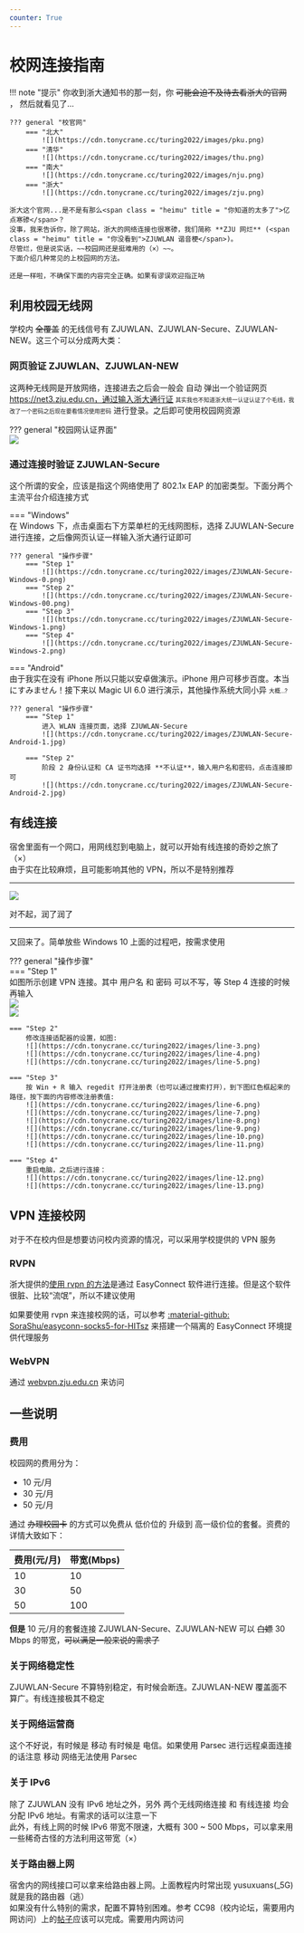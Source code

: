 ```yaml
---
counter: True
---
```


# 校网连接指南

!!! note "提示"
    你收到浙大通知书的那一刻，你 ~~可能会迫不及待去看浙大的官网~~ ， 然后就看见了...  
    
    ??? general "校官网"
        === "北大"
            ![](https://cdn.tonycrane.cc/turing2022/images/pku.png)
        === "清华"
            ![](https://cdn.tonycrane.cc/turing2022/images/thu.png)
        === "南大"
            ![](https://cdn.tonycrane.cc/turing2022/images/nju.png)
        === "浙大"
            ![](https://cdn.tonycrane.cc/turing2022/images/zju.png)

    浙大这个官网...是不是有那么<span class = "heimu" title = "你知道的太多了">亿点寒碜</span>？  
    没事，我来告诉你，除了网站，浙大的网络连接也很寒碜，我们简称 **ZJU 网烂** (<span class = "heimu" title = "你没看到">ZJUWLAN 谐音梗</span>)。  
    尽管烂，但是说实话，~~校园网还是挺难用的（×）~~。
    下面介绍几种常见的上校园网的方法。  
    
    还是一样啦，不确保下面的内容完全正确。如果有谬误欢迎指正呐

## 利用校园无线网

学校内 ~~全覆盖~~ 的无线信号有 ZJUWLAN、ZJUWLAN-Secure、ZJUWLAN-NEW。这三个可以分成两大类：

### 网页验证 ZJUWLAN、ZJUWLAN-NEW

这两种无线网是开放网络，连接进去之后会一般会 自动 弹出一个验证网页 https://net3.zju.edu.cn，通过输入浙大通行证 <font class = "heimu" title = "饱受其苦" size = 1>其实我也不知道浙大统一认证认证了个毛线，我改了一个密码之后现在要看情况使用密码</font> 进行登录。之后即可使用校园网资源

??? general "校园网认证界面"  
    ![](https://cdn.tonycrane.cc/turing2022/images/net3_zju.png)  

### 通过连接时验证 ZJUWLAN-Secure

这个所谓的安全，应该是指这个网络使用了 802.1x EAP 的加密类型。下面分两个主流平台介绍连接方式

=== "Windows"  
    在 Windows 下，点击桌面右下方菜单栏的无线网图标，选择 ZJUWLAN-Secure 进行连接，之后像网页认证一样输入浙大通行证即可
    
    ??? general "操作步骤"  
        === "Step 1"  
            ![](https://cdn.tonycrane.cc/turing2022/images/ZJUWLAN-Secure-Windows-0.png)  
        === "Step 2"  
            ![](https://cdn.tonycrane.cc/turing2022/images/ZJUWLAN-Secure-Windows-00.png)  
        === "Step 3"  
            ![](https://cdn.tonycrane.cc/turing2022/images/ZJUWLAN-Secure-Windows-1.png)  
        === "Step 4"  
            ![](https://cdn.tonycrane.cc/turing2022/images/ZJUWLAN-Secure-Windows-2.png)  

=== "Android"  
    由于我实在没有 iPhone 所以只能以安卓做演示。iPhone 用户可移步百度。本当にすみません！接下来以 Magic UI 6.0 进行演示，其他操作系统大同小异 <font class = "heimu" title = "大概...?" size = 1>大概...?</font>

    ??? general "操作步骤"  
        === "Step 1"  
            进入 WLAN 连接页面，选择 ZJUWLAN-Secure  
            ![](https://cdn.tonycrane.cc/turing2022/images/ZJUWLAN-Secure-Android-1.jpg)  

        === "Step 2"  
            阶段 2 身份认证和 CA 证书均选择 **不认证**，输入用户名和密码，点击连接即可  
            ![](https://cdn.tonycrane.cc/turing2022/images/ZJUWLAN-Secure-Android-2.jpg)  

## 有线连接  

宿舍里面有一个网口，用网线怼到电脑上，就可以开始有线连接的奇妙之旅了（×）  
由于实在比较麻烦，且可能影响其他的 VPN，所以不是特别推荐

<hr>

![](https://cdn.tonycrane.cc/turing2022/images/buyao.png)  

对不起，润了润了  

<hr>

又回来了。简单放些 Windows 10 上面的过程吧，按需求使用

??? general "操作步骤"  
    === "Step 1"  
        如图所示创建 VPN 连接。其中 用户名 和 密码 可以不写，等 Step 4 连接的时候再输入  
        ![](https://cdn.tonycrane.cc/turing2022/images/line-1.png)  
        ![](https://cdn.tonycrane.cc/turing2022/images/line-2.png)  

    === "Step 2"  
        修改连接适配器的设置，如图:  
        ![](https://cdn.tonycrane.cc/turing2022/images/line-3.png)  
        ![](https://cdn.tonycrane.cc/turing2022/images/line-4.png)  
        ![](https://cdn.tonycrane.cc/turing2022/images/line-5.png)  

    === "Step 3"  
        按 Win + R 输入 regedit 打开注册表（也可以通过搜索打开），到下图红色框起来的路径，按下面的内容修改注册表值:  
        ![](https://cdn.tonycrane.cc/turing2022/images/line-6.png)  
        ![](https://cdn.tonycrane.cc/turing2022/images/line-7.png)  
        ![](https://cdn.tonycrane.cc/turing2022/images/line-8.png)  
        ![](https://cdn.tonycrane.cc/turing2022/images/line-9.png)  
        ![](https://cdn.tonycrane.cc/turing2022/images/line-10.png)  
        ![](https://cdn.tonycrane.cc/turing2022/images/line-11.png)  

    === "Step 4"  
        重启电脑，之后进行连接：  
        ![](https://cdn.tonycrane.cc/turing2022/images/line-12.png)  
        ![](https://cdn.tonycrane.cc/turing2022/images/line-13.png)  

## VPN 连接校网  

对于不在校内但是想要访问校内资源的情况，可以采用学校提供的 VPN 服务  

### RVPN  

浙大提供的[使用 rvpn 的方法](https://zuits.zju.edu.cn/12084/listm.htm)是通过 EasyConnect 软件进行连接。但是这个软件很脏、比较“流氓”，所以不建议使用

如果要使用 rvpn 来连接校网的话，可以参考 [:material-github: SoraShu/easyconn-socks5-for-HITsz](https://github.com/SoraShu/easyconn-socks5-for-HITsz) 来搭建一个隔离的 EasyConnect 环境提供代理服务

### WebVPN  

通过 [webvpn.zju.edu.cn](https://webvpn.zju.edu.cn) 来访问  

## 一些说明  

### 费用  

校园网的费用分为：

- 10 元/月
- 30 元/月
- 50 元/月

通过 ~~办理校园卡~~ 的方式可以免费从 低价位的 升级到 高一级价位的套餐。资费的详情大致如下：  

|费用(元/月)|带宽(Mbps)|
|----|----|
|10|10|
|30|50|
|50|100|

<b>但是</b> 10 元/月的套餐连接 ZJUWLAN-Secure、ZJUWLAN-NEW 可以 ~~白嫖~~ 30 Mbps 的带宽，~~可以满足一般来说的需求了~~   

### 关于网络稳定性  

ZJUWLAN-Secure 不算特别稳定，有时候会断连。ZJUWLAN-NEW 覆盖面不算广。有线连接极其不稳定  

### 关于网络运营商  

这个不好说，有时候是 移动 有时候是 电信。如果使用 Parsec 进行远程桌面连接的话注意 移动 网络无法使用 Parsec  

### 关于 IPv6  

除了 ZJUWLAN 没有 IPv6 地址之外，另外 两个无线网络连接 和 有线连接 均会分配 IPv6 地址。有需求的话可以注意一下  
此外，有线上网的时候 IPv6 带宽不限速，大概有 300 ~ 500 Mbps，可以拿来用一些稀奇古怪的方法利用这带宽（×）  

### 关于路由器上网  

宿舍内的网线接口可以拿来给路由器上网。上面教程内时常出现 yusuxuans(_5G) 就是我的路由器（逃）  
如果没有什么特别的需求，配置不算特别困难。参考 CC98（校内论坛，需要用内网访问）上的[帖子](https://www.cc98.org/topic/5213173)应该可以完成。需要用内网访问  